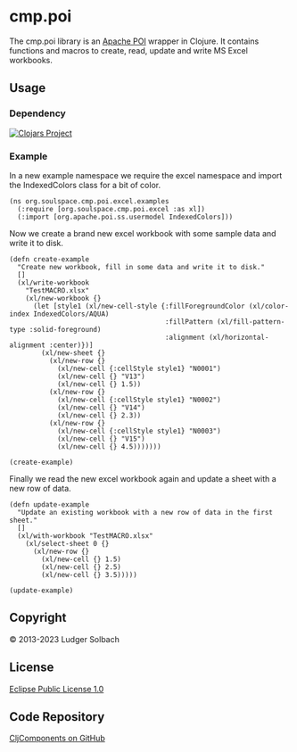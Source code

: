 cmp.poi
=======
The cmp.poi library is an [Apache POI](https://poi.apache.org/) wrapper in Clojure.
It contains functions and macros to create, read, update and write MS Excel workbooks.

Usage
-----
### Dependency
[![Clojars Project](https://img.shields.io/clojars/v/org.soulspace.clj/cmp.poi.svg)](https://clojars.org/org.soulspace.clj/cmp.poi)

### Example
In a new example namespace we require the excel namespace and import the IndexedColors class for a bit of color.

```
(ns org.soulspace.cmp.poi.excel.examples
  (:require [org.soulspace.cmp.poi.excel :as xl])
  (:import [org.apache.poi.ss.usermodel IndexedColors]))
```
Now we create a brand new excel workbook with some sample data and write it to disk.

```
(defn create-example
  "Create new workbook, fill in some data and write it to disk."
  []
  (xl/write-workbook 
    "TestMACRO.xlsx"
    (xl/new-workbook {}
      (let [style1 (xl/new-cell-style {:fillForegroundColor (xl/color-index IndexedColors/AQUA)
                                       :fillPattern (xl/fill-pattern-type :solid-foreground)
                                       :alignment (xl/horizontal-alignment :center)})]
        (xl/new-sheet {}
          (xl/new-row {}
            (xl/new-cell {:cellStyle style1} "N0001")
            (xl/new-cell {} "V13")
            (xl/new-cell {} 1.5))
          (xl/new-row {}
            (xl/new-cell {:cellStyle style1} "N0002")
            (xl/new-cell {} "V14")
            (xl/new-cell {} 2.3))
          (xl/new-row {}
            (xl/new-cell {:cellStyle style1} "N0003")
            (xl/new-cell {} "V15")
            (xl/new-cell {} 4.5)))))))

(create-example)
```

Finally we read the new excel workbook again and update a sheet with a new row of data.

```
(defn update-example
  "Update an existing workbook with a new row of data in the first sheet."
  []
  (xl/with-workbook "TestMACRO.xlsx"
    (xl/select-sheet 0 {}
      (xl/new-row {}
        (xl/new-cell {} 1.5)
        (xl/new-cell {} 2.5)
        (xl/new-cell {} 3.5)))))
                
(update-example)
```

Copyright
---------
© 2013-2023 Ludger Solbach

License
-------
[Eclipse Public License 1.0](http://www.eclipse.org/legal/epl-v10.html)

Code Repository
---------------
[CljComponents on GitHub](https://github.com/soulspace-org/cmp.poi)

